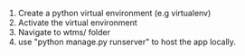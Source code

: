 1. Create a python virtual environment (e.g virtualenv)
2. Activate the virtual environment
3. Navigate to wtms/ folder
4. use "python manage.py runserver" to host the app locally.
